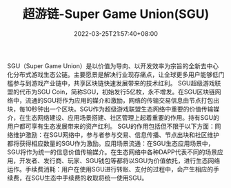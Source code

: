 ﻿---
weight: 
title: "超游链-Super Game Union(SGU)"
description: "SGU（Super Game Union）是以价值为导向、以开发效率为宗旨的全新去中心化分布式游戏生态公链"
date: 2022-03-25T21:57:40+08:00
lastmod: 2022-03-25T16:45:40+08:00
draft: false
authors: ["Metabd"]
featuredImage: "chaoyoulian-super-game-unionsgu.webp"
link: ""
tags: ["数字代币","超游链-Super Game Union(SGU)"]
categories: ["navigation"]
navigation: ["数字代币"]
lightgallery: true
toc: true
pinned: false
recommend: false
recommend1: false
---
SGU（Super Game Union）是以价值为导向、以开发效率为宗旨的全新去中心化分布式游戏生态公链。主要愿景是解决行业现存痛点，让全球更多用户能够低门槛参与到游戏产业链中，共享区块链快速发展带来的技术红利。
SGU超级游戏联盟的代币为SGU Coin，简称SGU，初始发行5亿枚，永不增发。在SGU区块链网络中，流通的SGU将作为应用的媒介和激励，网络的传输交易信息由节点打包出块，每10秒钟出一个区块。SGU作为超级游戏联盟生态网络中重要的价值传输媒介，在生态网络建设、应用场景搭建、社区管理上起着重要的作用。持有SGU的用户都可享有生态发展带来的资产红利。
SGU的作用包括但不限于以下方面：网络维护激励：在SGU网络中，参与者参与交易、信息传播、节点出块和社区维护都将获得相应数量的SGU作为激励。应用场景流通：在SGU生态应用场景中，SGU将作为统一的信息价值传输媒介。在生态网络中各种DAPP代表不同的场景应用，开发者、发行商、玩家、SGU钱包等都将以SGU为价值依托，进行生态网络运作。手续费消耗：用户在使用SGU进行转账、支付的过程中，会产生相应的手续费，在SGU生态中手续费的收取将统一使用SGU。
